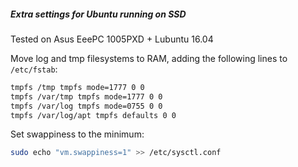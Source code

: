 ##### Extra settings for Ubuntu running on SSD

Tested on Asus EeePC 1005PXD + Lubuntu 16.04

Move log and tmp filesystems to RAM, adding the following lines to `/etc/fstab`:
```bash
tmpfs /tmp tmpfs mode=1777 0 0
tmpfs /var/tmp tmpfs mode=1777 0 0
tmpfs /var/log tmpfs mode=0755 0 0
tmpfs /var/log/apt tmpfs defaults 0 0
```

Set swappiness to the minimum:
```bash
sudo echo "vm.swappiness=1" >> /etc/sysctl.conf
```
